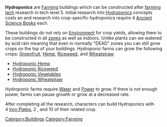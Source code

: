 **Hydroponics** are [Farming](Farming.md "wikilink") buildings which can be
constructed after [farming tech](Farming_Tech.md "wikilink") research in
tech level 5. Initial research into
[Hydroponics](Hydroponics_(Tech).md "wikilink") concepts costs an [](AI%20Core.md) and research into crop-specific hydroponics
require 4 [Ancient Science Books](Ancient_Science_Book.md "wikilink") each.

These buildings do not rely on [Environment](Environment.md "wikilink") for
crop yields, allowing them to be constructed in all
[zones](:Category:Zones "wikilink") as well as indoors. Unlike [](Rain_Collector.md) plants can we watered by acid
rain meaning that even in normally "DEAD" zones you can still grow crops
on the top of your buildings. Hydroponic farms can grow the following
crops: [Greenfruit](Greenfruit.md "wikilink"), [Hemp](Hemp.md "wikilink"),
[Riceweed](Riceweed.md "wikilink"), and
[Wheatstraw](Wheatstraw.md "wikilink").

- [Hydroponic Hemp](Hydroponic_Hemp.md "wikilink")
- [Hydroponic Riceweed](Hydroponic_Riceweed.md "wikilink")
- [Hydroponic Vegetables](Hydroponic_Vegetables.md "wikilink")
- [Hydroponic Wheatstraw](Hydroponic_Wheatstraw.md "wikilink")

Hydroponic farms
require [Water](Water.md "wikilink") and [Power](Power.md "wikilink") to grow.
If there is not enough power, farms can pause growth or grow at a
decreased rate.

After completing all the research, characters can build Hydroponics with
4 [Iron Plates](Iron_Plates.md "wikilink"), 2 [](Electrical_Components.md), and 10 of their related
crop.

[Category:Buildings](Category:Buildings "wikilink")
[Category:Farming](Category:Farming "wikilink")